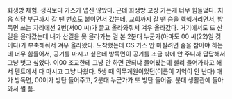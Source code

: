 화생방 체험. 생각보다 가스가 맵진 않았다. 근데 화생방 교장 가는게 너무 힘들었다. 처음 식당 부근까지 갈 땐 번호도 붙이면서 갔는데, 교회까지 갈 땐 숨을 헥헥거리면서, 방독면 쓰는 자리에선 2번(서00 씨)가 끌고 올라와줘서 겨우 올라갔다. 거기에서도 또 산길을 올라갔는데 내가 산길을 못 올라가는 걸 본 2분대 누군가(아마도 00 씨(22)일 것이다)가 부축해줘서 겨우 올라왔다. 도착했는데 CS 가스 안 마실려면 숨을 참아야 하는데 너무 힘들어서, 공기를 마시고 싶은데 방독면이 공기를 조금 밖에 안 주니까 답답해서 그냥 벗고 싶었다. 이00 조교한테 그냥 안 하면 안되냐 물어봤는데 빨리 들어가라고 해서 텐트에서 다 마시고 그냥 나왔다. 5생 때 의무계원이었던(이름이 기억이 안 난다) 애가 방독면, 00이가 방탄 들어주고, 2분대 누군가가 또 방탄 들어줌. 분대 생활관에 돌아와서 썰 풂.
